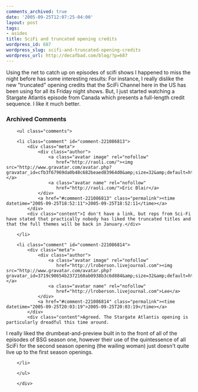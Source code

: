 ```yaml
---
comments_archived: true
date: '2005-09-25T12:07:25-04:00'
layout: post
tags:
- asides
title: SciFi and truncated opening credits
wordpress_id: 687
wordpress_slug: scifi-and-truncated-opening-credits
wordpress_url: http://decafbad.com/blog/?p=687
---
```

Using the net to catch up on episodes of scifi shows I happened to miss the night before has some interesting results:  For instance, I really dislike the new "truncated" opening credits that the SciFi Channel here in the US has been using for all its Friday night shows.  But, I just started watching a Stargate Atlantis episode from Canada which presents a full-length credit sequence.  I like it much better.

<div id="comments" class="comments archived-comments">
            <h3>Archived Comments</h3>
            
        <ul class="comments">
            
        <li class="comment" id="comment-221086813">
            <div class="meta">
                <div class="author">
                    <a class="avatar image" rel="nofollow" 
                       href="http://raoli.com/"><img src="http://www.gravatar.com/avatar.php?gravatar_id=cfb3f67969da0b48c682beaed83964d0&amp;size=32&amp;default=http://mediacdn.disqus.com/1320279820/images/noavatar32.png"/></a>
                    <a class="avatar name" rel="nofollow" 
                       href="http://raoli.com/">Eric Blair</a>
                </div>
                <a href="#comment-221086813" class="permalink"><time datetime="2005-09-25T18:52:11">2005-09-25T18:52:11</time></a>
            </div>
            <div class="content">I don't have a link, but reps from Sci-Fi have stated that practically nobody has liked the truncated titles and that the full themes will be back in January.</div>
            
        </li>
    
        <li class="comment" id="comment-221086814">
            <div class="meta">
                <div class="author">
                    <a class="avatar image" rel="nofollow" 
                       href="http://lroberson.livejournal.com"><img src="http://www.gravatar.com/avatar.php?gravatar_id=3719c90654b2372160ab0938b3c6d884&amp;size=32&amp;default=http://mediacdn.disqus.com/1320279820/images/noavatar32.png"/></a>
                    <a class="avatar name" rel="nofollow" 
                       href="http://lroberson.livejournal.com">Lee</a>
                </div>
                <a href="#comment-221086814" class="permalink"><time datetime="2005-09-25T20:03:19">2005-09-25T20:03:19</time></a>
            </div>
            <div class="content">Agreed. The Stargate Atlantis opening is particularly dreadful this time around.

I really liked the drumbeat-and-preview built in to the front of all of the episodes of BSG season one, however their use of the quintessence of all SciFi for the second season opening (the wailing woman) just doesn't quite live up to the first season openings.</div>
            
        </li>
    
        </ul>
    
        </div>
    